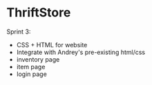 # ThriftStore

Sprint 3:
  - CSS + HTML for website
  - Integrate with Andrey's pre-existing html/css
  - inventory page
  - item page
  - login page
